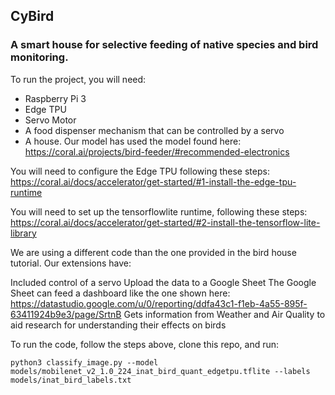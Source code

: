 ## CyBird

### A smart house for selective feeding of native species and bird monitoring. 

To run the project, you will need: 

- Raspberry Pi 3
- Edge TPU
- Servo Motor
- A food dispenser mechanism that can be controlled by a servo
- A house. Our model has used the model found here: https://coral.ai/projects/bird-feeder/#recommended-electronics

You will need to configure the Edge TPU following these steps: https://coral.ai/docs/accelerator/get-started/#1-install-the-edge-tpu-runtime

You will need to set up the tensorflowlite runtime, following these steps: https://coral.ai/docs/accelerator/get-started/#2-install-the-tensorflow-lite-library

We are using a different code than the one provided in the bird house tutorial. Our extensions have: 

Included control of a servo
Upload the data to a Google Sheet
The Google Sheet can feed a dashboard like the one shown here: https://datastudio.google.com/u/0/reporting/ddfa43c1-f1eb-4a55-895f-63411924b9e3/page/SrtnB
Gets information from Weather and Air Quality to aid research for understanding their effects on birds

To run the code, follow the steps above, clone this repo, and run: 

```
python3 classify_image.py --model models/mobilenet_v2_1.0_224_inat_bird_quant_edgetpu.tflite --labels models/inat_bird_labels.txt

```
